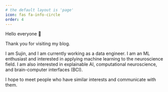 ```yaml
---
# the default layout is 'page'
icon: fas fa-info-circle
order: 4
---
```


Hello everyone 👋

Thank you for visiting my blog.

I am Sujin, and I am currently working as a data engineer. I am an ML enthusiast and interested in applying machine learning to the neuroscience field. I am also interested in explainable AI, computational neuroscience, and brain-computer interfaces (BCI).

I hope to meet people who have similar interests and communicate with them.
